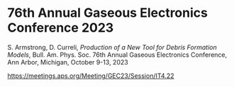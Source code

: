 # 76th Annual Gaseous Electronics Conference 2023

S. Armstrong, D. Curreli, _Production of a New Tool for Debris Formation Models_, Bull. Am. Phys. Soc. 76th Annual Gaseous Electronics Conference, Ann Arbor, Michigan, October 9-13, 2023 

https://meetings.aps.org/Meeting/GEC23/Session/IT4.22 
